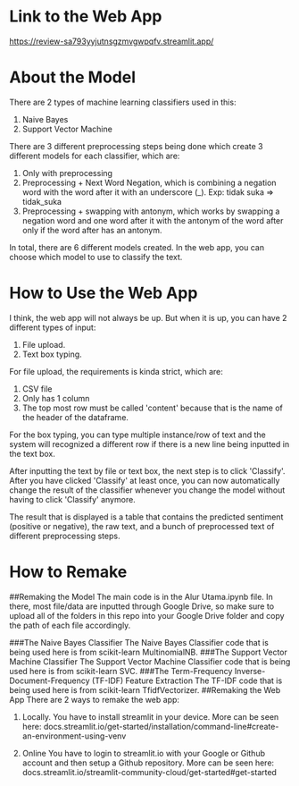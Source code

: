 # Link to the Web App
https://review-sa793yyjutnsgzmvgwpqfv.streamlit.app/

# About the Model
There are 2 types of machine learning classifiers used in this:
1. Naive Bayes
2. Support Vector Machine

There are 3 different preprocessing steps being done which create 3 different models for each classifier, which are:
1. Only with preprocessing
2. Preprocessing + Next Word Negation, which is combining a negation word with the word after it with an underscore (_). Exp: tidak suka => tidak_suka
3. Preprocessing + swapping with antonym, which works by swapping a negation word and one word after it with the antonym of the word after only if the word after has an antonym.

In total, there are 6 different models created. In the web app, you can choose which model to use to classify the text.

# How to Use the Web App
I think, the web app will not always be up. But when it is up, you can have 2 different types of input:
1. File upload.
2. Text box typing.

For file upload, the requirements is kinda strict, which are:
1. CSV file
2. Only has 1 column
3. The top most row must be called 'content' because that is the name of the header of the dataframe.

For the box typing, you can type multiple instance/row of text and the system will recognized a different row if there is a new line being inputted in the text box.

After inputting the text by file or text box, the next step is to click 'Classify'. After you have clicked 'Classify' at least once, you can now automatically change the result of the classifier whenever you change the model without having to click 'Classify' anymore.

The result that is displayed is a table that contains the predicted sentiment (positive or negative), the raw text, and a bunch of preprocessed text of different preprocessing steps.

# How to Remake
##Remaking the Model
The main code is in the Alur Utama.ipynb file. In there, most file/data are inputted through Google Drive, so make sure to upload all of the folders in this repo into your Google Drive folder and copy the path of each file accordingly. 

###The Naive Bayes Classifier
The Naive Bayes Classifier code that is being used here is from scikit-learn MultinomialNB. 
###The Support Vector Machine Classifier
The Support Vector Machine Classifier code that is being used here is from scikit-learn SVC.
###The Term-Frequency Inverse-Document-Frequency (TF-IDF) Feature Extraction 
The TF-IDF code that is being used here is from scikit-learn TfidfVectorizer.
##Remaking the Web App
There are 2 ways to remake the web app:
1. Locally.
   You have to install streamlit in your device.
   More can be seen here:
   docs.streamlit.io/get-started/installation/command-line#create-an-environment-using-venv
  
2. Online
   You have to login to streamlit.io with your Google or Github account and then setup a Github repository.
   More can be seen here:
   docs.streamlit.io/streamlit-community-cloud/get-started#get-started
